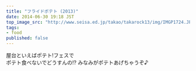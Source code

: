 ```yaml
---
title: "フライドポテト (2013)"
date: 2014-06-30 19:18 JST
top_image_src: "http://www.seisa.ed.jp/takao/takarock13/img/IMGP1724.JPG"
tags:
- food
published: false
---
```

屋台といえばポテト!フェスで  
ポテト食べないでどうすんの!?
みなみがポテトあげちゃうぞ♪